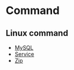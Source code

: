 # Command
## Linux command

* [MySQL](https://github.com/zohac/command/blob/master/mysql.md)
* [Service](https://github.com/zohac/command/blob/master/service.md)
* [Zip](https://github.com/zohac/command/blob/master/zip.md)
